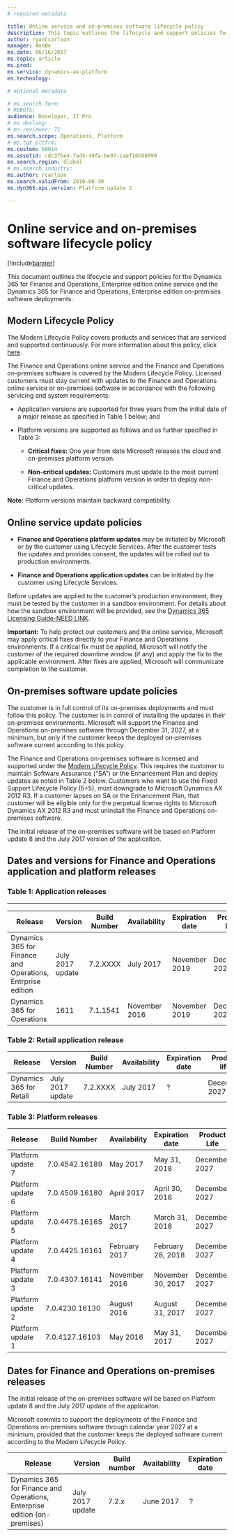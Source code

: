 ```yaml
---
# required metadata

title: Online service and on-premises software lifecycle policy
description: This topic outlines the lifecycle and support policies for the Dynamics 365 for Finance and Operations, Enterprise edition online service and on-premises software deployments.
author: ryanCcarlson 
manager: AnnBe
ms.date: 06/16/2017
ms.topic: article
ms.prod: 
ms.service: dynamics-ax-platform
ms.technology: 

# optional metadata

# ms.search.form: 
# ROBOTS: 
audience: Developer, IT Pro
# ms.devlang: 
# ms.reviewer: 71
ms.search.scope: Operations, Platform
# ms.tgt_pltfrm: 
ms.custom: 69914
ms.assetid: cdc3fbe4-fa45-49fa-be97-caef16b58090
ms.search.region: Global
# ms.search.industry: 
ms.author: rcarlson
ms.search.validFrom: 2016-08-30
ms.dyn365.ops.version: Platform update 2

---
```

# Online service and on-premises software lifecycle policy

[!include[banner](../includes/banner.md)]

This document outlines the lifecycle and support policies for the Dynamics 365 for Finance and Operations, Enterprise edition online service and the Dynamics 365 for Finance and Operations, Enterprise edition on-premises software deployments.

## Modern Lifecycle Policy

The Modern Lifecycle Policy covers products and services that are serviced and supported continuously. For more information about this policy, click [here](https://support.microsoft.com/en-us/help/30881).

The Finance and Operations online service and the Finance and Operations on-premises software is covered by the Modern Lifecycle Policy. Licensed customers must stay current with updates to the Finance and Operations online service or on-premises software in accordance with the following servicing and system requirements:

-   Application versions are supported for three years from the initial date of a major release as specified in Table 1 below; and

-   Platform versions are supported as follows and as further specified in Table 3:

    -   **Critical fixes:** One year from date Microsoft releases the cloud and on-premises platform version.

    -   **Non-critical updates:** Customers must update to the most current Finance and Operations platform version in order to deploy non-critical updates.

**Note:** Platform versions maintain backward compatibility.

## Online service update policies

-   **Finance and Operations platform updates** may be initiated by Microsoft or by the customer using Lifecycle Services. After the customer tests the updates and provides consent, the updates will be rolled out to production environments.

-   **Finance and Operations application updates** can be initiated by the customer using Lifecycle Services.

Before updates are applied to the customer’s production environment, they must be tested by the customer in a sandbox environment. For details about how the sandbox environment will be provided, see the [Dynamics 365 Licensing Guide-NEED LINK](https://www.microsoft.com/en-us/dynamics365/pricing).

**Important:** To help protect our customers and the online service, Microsoft may apply critical fixes directly to your Finance and Operations environments. If a critical fix must be applied, Microsoft will notify the customer of the required downtime window (if any) and apply the fix to the applicable environment. After fixes are applied, Microsoft will communicate completion to the customer.

## On-premises software update policies

The customer is in full control of its on-premises deployments and must follow this policy. The customer is in control of installing the updates in their on-premises environments. Microsoft will support the Finance and Operations on-premises software through December 31, 2027, at a minimum, but only if the customer keeps the deployed on-premises software current according to this policy.

The Finance and Operations on-premises software is licensed and supported under the [Modern Lifecycle Policy](https://support.microsoft.com/en-us/help/30881/modern-lifecycle-policy). This requires the customer to maintain Software Assurance (“SA”) or the Enhancement Plan and deploy updates as noted in Table 2 below. Customers who want to use the Fixed Support Lifecycle Policy (5+5), must downgrade to Microsoft Dynamics AX 2012 R3. If a customer lapses on SA or the Enhancement Plan, that customer will be eligible only for the perpetual license rights to Microsoft Dynamics AX 2012 R3 and must uninstall the Finance and Operations on-premises software.

The initial release of the on-premises software will be based on Platform update 8 and the July 2017 version of the applicaiton.

## Dates and versions for Finance and Operations application and platform releases

### Table 1: Application releases
-----------------------------

| Release              | Version   | Build Number | Availability  | Expiration date | Product life  |
|----------------------|-----------|--------------|---------------|-----------------|---------------|
|   Dynamics 365 for Finance and Operations, Entrprise edition  | July 2017 update | 7.2.XXXX | July 2017       | November 2019   | December 2027 |
| Dynamics 365 for Operations         | 1611      | 7.1.1541     | November 2016 | November 2019   | December 2027 |



### Table 2: Retail application release

| Release                | Version | Build Number | Availability | Expiration date | Product life  |
|------------------------|---------|--------------|--------------|-----------------|---------------|
| Dynamics 365 for Retail |   July 2017 update    | 7.2.XXXX   | July 2017         | ?               | December 2027 |

### Table 3: Platform releases

| Release           | Build Number    | Availability  | Expiration date  | Product Life  |
|-------------------|-----------------|---------------|------------------|---------------|
| Platform update 7 |  7.0.4542.16189 | May 2017      | May 31, 2018    | December 2027 |
| Platform update 6 |  7.0.4509.16180 | April 2017    | April 30, 2018     | December 2027 |
| Platform update 5 |  7.0.4475.16165 | March 2017    | March 31, 2018      | December 2027 |
| Platform update 4 |  7.0.4425.16161 | February 2017 | February 28, 2018   | December 2027 |
| Platform update 3 |  7.0.4307.16141 | November 2016 | November 30, 2017    | December 2027 |
| Platform update 2 | 7.0.4230.16130  | August 2016   | August 31, 2017  | December 2027 |
| Platform update 1 | 7.0.4127.16103  | May 2016      | May 31, 2017     | December 2027 |

## Dates for Finance and Operations on-premises releases

The initial release of the on-premises software will be based on Platform update 8 and the July 2017 update of the applicaiton.

Microsoft commits to support the deployments of the Finance and Operations on-premises software through calendar year 2027 at a minimum, provided that the customer keeps the deployed software current according to the Modern Lifecycle Policy.


| Release                                                                        | Version               | Build number | Availability      | Expiration date                     |
|--------------------------------------------------------------------------------|-----------------------|--------------|-------------------|-------------------------------------|
|  Dynamics 365 for Finance and Operations, Enterprise edition (on-premises) | July 2017 update            | 7.2.x        | June 2017         |  ? |

